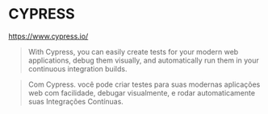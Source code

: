 # CYPRESS

https://www.cypress.io/

> With Cypress, you can easily create tests for your modern web applications, debug them visually, and automatically run them in your continuous integration builds.

> Com Cypress. você pode criar testes para suas modernas aplicações web com facilidade, debugar visualmente, e rodar automaticamente suas Integrações Contínuas.


